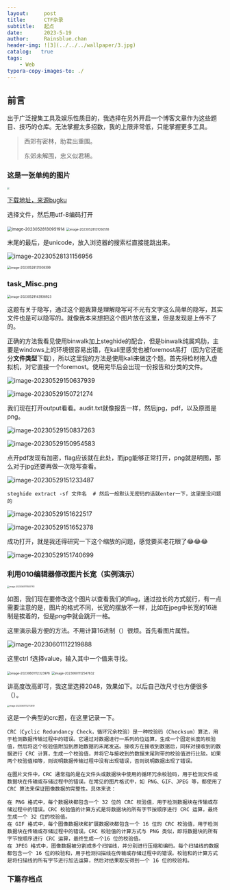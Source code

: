 ```yaml
---
layout:     post
title:      CTF杂录
subtitle:   起点
date:       2023-5-19
author:     Rainsblue.chan
header-img: ![3](../../../wallpaper/3.jpg)
catalog:   true
tags:
    - Web
typora-copy-images-to: ./
---
```

## 前言

出于广泛搜集工具及娱乐性质目的，我选择在另外开启一个博客文章作为这些题目、技巧的仓库。无法掌握太多招数，我的上限非常低，只能掌握更多工具。

> 西郊有密林，助君出重围。
>
> 东郊未解围，忠义似君稀。

### 这是一张单纯的图片

<img src="https://cdn.jsdelivr.net/gh/rainsbluechan/blogimage@main/img/image-20230528130722650-1685250477508-1.png" style="zoom: 33%;" />

[下载地址，来源bugku](https://ctf.bugku.com/challenges/detail/id/2.html)

选择文件，然后用utf-8编码打开

<img src="https://cdn.jsdelivr.net/gh/rainsbluechan/blogimage@main/img/image-20230528130951914.png" alt="image-20230528130951914" style="zoom:67%;" />

<img src="https://cdn.jsdelivr.net/gh/rainsbluechan/blogimage@main/img/image-20230528131050518.png" alt="image-20230528131050518" style="zoom:50%;" />

末尾的最后，是unicode，放入浏览器的搜索栏直接能跳出来。

![image-20230528131156956](https://cdn.jsdelivr.net/gh/rainsbluechan/blogimage@main/img/image-20230528131156956.png)

<img src="https://cdn.jsdelivr.net/gh/rainsbluechan/blogimage@main/img/image-20230528131308399.png" alt="image-20230528131308399" style="zoom: 50%;" />

### task_Misc.png

<img src="https://cdn.jsdelivr.net/gh/rainsbluechan/blogimage@main/img/image-20230529143936923.png" alt="image-20230529143936923" style="zoom:50%;" />

这题有关于隐写，通过这个题我算是理解隐写可不光有文字这么简单的隐写，其实文件也是可以隐写的。就像我本来想把这个图片放在这里，但是发现是上传不了的。

正确的方法我看见使用binwalk加上steghide的配合，但是binwalk纯属鸡肋，主要是windows上的环境很容易出错，在kali里感觉也被foremost吊打（因为它还能分**文件类型**下载），所以这里我的方法是使用kali来做这个题。首先将检材拖入虚拟机，对它直接一个foremost。使用完毕后会出现一份报告和分类的文件。

![image-20230529150637939](https://cdn.jsdelivr.net/gh/rainsbluechan/blogimage@main/img/image-20230529150637939.png)

![image-20230529150721274](https://cdn.jsdelivr.net/gh/rainsbluechan/blogimage@main/img/image-20230529150721274.png)

我们现在打开output看看。audit.txt就像报告一样，然后jpg，pdf，以及原图是png。

![image-20230529150837263](https://cdn.jsdelivr.net/gh/rainsbluechan/blogimage@main/img/image-20230529150837263.png)

![image-20230529150954583](https://cdn.jsdelivr.net/gh/rainsbluechan/blogimage@main/img/image-20230529150954583.png)

点开pdf发现有加密，flag应该就在此处，而jpg能够正常打开，png就是明图，那么对于jpg还要再做一次隐写查看。

![image-20230529151233487](https://cdn.jsdelivr.net/gh/rainsbluechan/blogimage@main/img/image-20230529151233487.png)

```
steghide extract -sf 文件名  # 然后一般默认无密码的话就enter一下，这里是没问题的
```

![image-20230529151622517](https://cdn.jsdelivr.net/gh/rainsbluechan/blogimage@main/img/image-20230529151622517.png)

![image-20230529151652378](https://cdn.jsdelivr.net/gh/rainsbluechan/blogimage@main/img/image-20230529151652378.png)

成功打开，就是我还得研究一下这个缩放的问题，感觉要买老花眼了😂😂😂

![image-20230529151740699](https://cdn.jsdelivr.net/gh/rainsbluechan/blogimage@main/img/image-20230529151740699.png)

### 利用010编辑器修改图片长宽（实例演示）

<img src="https://cdn.jsdelivr.net/gh/rainsbluechan/blogimage@main/img/image-20230601111907761.png" alt="image-20230601111907761" style="zoom: 33%;" />

如图，我们现在要修改这个图片以查看我们的flag，通过拉长的方式就行，有一点需要注意的是，图片的格式不同，长宽的摆放不一样，比如在jpeg中长宽的16进制是挨着的，但是png中就会跳开一格。

这里演示最方便的方法。不用计算16进制（）很烦。首先看图片属性。

![image-20230601112219888](https://cdn.jsdelivr.net/gh/rainsbluechan/blogimage@main/img/image-20230601112219888.png)

这里ctrl f选择value，输入其中一个值来寻找。

<img src="https://cdn.jsdelivr.net/gh/rainsbluechan/blogimage@main/img/image-20230601112323976.png" alt="image-20230601112323976" style="zoom:50%;" />

<img src="https://cdn.jsdelivr.net/gh/rainsbluechan/blogimage@main/img/image-20230601112547832.png" alt="image-20230601112547832" style="zoom:50%;" />

讲高度改高即可，我这里选择2048，效果如下。以后自己改尺寸也方便很多（）。

<img src="https://cdn.jsdelivr.net/gh/rainsbluechan/blogimage@main/img/image-20230601112713819.png" alt="image-20230601112713819" style="zoom: 33%;" />

这是一个典型的crc题，在这里记录一下。

```Rainsbluechan
CRC（Cyclic Redundancy Check，循环冗余校验）是一种校验码（Checksum）算法，用于检测数据传输过程中的错误。它通过对数据进行一系列的位运算，生成一个固定长度的校验值，然后将这个校验值附加到原始数据的末尾发送。接收方在接收到数据后，同样对接收到的数据进行 CRC 计算，生成一个校验值，并将它与接收到的数据末尾附带的校验值进行比较。如果两个校验值相等，则说明数据传输过程中没有出现错误，否则说明数据出现了错误。

在图片文件中，CRC 通常指的是在文件头或数据块中使用的循环冗余校验码，用于检测文件或数据块在传输或存储过程中的错误。在常见的图片格式中，如 PNG、GIF、JPEG 等，都使用了 CRC 算法来保证图像数据的完整性。具体来说：

在 PNG 格式中，每个数据块都包含一个 32 位的 CRC 校验值，用于检测数据块在传输或存储过程中的错误。CRC 校验值的计算方式是将数据块的所有字节按顺序进行 CRC 运算，最终生成一个 32 位的校验值。
在 GIF 格式中，每个图像数据块和扩展数据块都包含一个 16 位的 CRC 校验值，用于检测数据块在传输或存储过程中的错误。CRC 校验值的计算方式与 PNG 类似，即将数据块的所有字节按顺序进行 CRC 运算，最终生成一个16 位的校验值。
在 JPEG 格式中，图像数据被分割成多个扫描线，并分别进行压缩和编码。每个扫描线的数据都包含一个 16 位的校验和，用于检测扫描线在传输或存储过程中的错误。校验和的计算方式是将扫描线的所有字节进行加法运算，然后对结果取反得到一个 16 位的校验和。
```



### 下篇存档点

